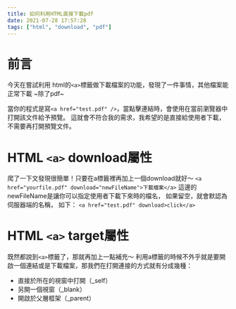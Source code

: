 ```yaml
---
title: 如何利用HTML直接下載pdf
date: 2021-07-28 17:57:28
tags: ["html", "download", "pdf"]
---
```

# 前言

今天在嘗試利用 html的`<a>`標籤做下載檔案的功能，發現了一件事情，其他檔案能正常下載
~除了pdf~

當你的程式是寫`<a href="test.pdf" />`，當點擊連結時，會使用在當前瀏覽器中打開該文件給予預覽。
這就會不符合我的需求，我希望的是直接給使用者下載，不需要再打開預覽文件。
<!--more-->
# HTML `<a>` download屬性

爬了一下文發現很簡單！只要在a標籤裡再加上一個download就好～
`<a href="yourfile.pdf" download="newFileName">下載檔案</a>`
這邊的newFileName是讓你可以指定使用者下載下來時的檔名，
如果留空，就會默認為伺服器端的名稱，
如下：
`<a href="test.pdf" download>click</a>`

# HTML `<a>` target屬性

既然都說到`<a>`標籤了，那就再加上一點補充～
利用a標籤的時候不外乎就是要開啟一個連結或是下載檔案，那我們在打開連接的方式就有分成幾種：

* 直接於所在的視窗中打開（_self）
* 另開一個視窗（_blank）
* 開啟於父層框架（_parent）
